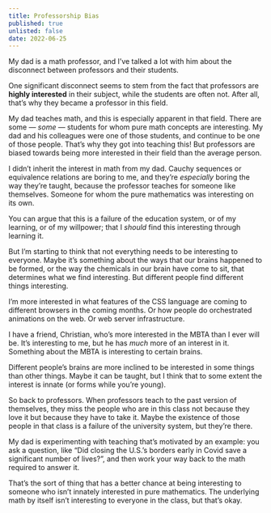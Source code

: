```yaml
---
title: Professorship Bias
published: true
unlisted: false
date: 2022-06-25
---
```


My dad is a math professor, and I’ve talked a lot with him about the disconnect between professors and their students.

One significant disconnect seems to stem from the fact that professors are **highly interested** in their subject, while the students are often not. After all, that’s why they became a professor in this field.

My dad teaches math, and this is especially apparent in that field. There are some — _some_ — students for whom pure math concepts are interesting. My dad and his colleagues were one of those students, and continue to be one of those people. That’s why they got into teaching this! But professors are biased towards being more interested in their field than the average person.

I didn’t inherit the interest in math from my dad. Cauchy sequences or equivalence relations are boring to me, and they’re _especially_ boring the way they’re taught, because the professor teaches for someone like themselves. Someone for whom the pure mathematics was interesting on its own.

You can argue that this is a failure of the education system, or of my learning, or of my willpower; that I _should_ find this interesting through learning it.

But I’m starting to think that not everything needs to be interesting to everyone. Maybe it’s something about the ways that our brains happened to be formed, or the way the chemicals in our brain have come to sit, that determines what we find interesting. But different people find different things interesting.

I’m more interested in what features of the CSS language are coming to different browsers in the coming months. Or how people do orchestrated animations on the web. Or web server infrastructure.

I have a friend, Christian, who’s more interested in the MBTA than I ever will be. It’s interesting to me, but he has _much_ more of an interest in it. Something about the MBTA is interesting to certain brains.

Different people’s brains are more inclined to be interested in some things than other things. Maybe it can be taught, but I think that to some extent the interest is innate (or forms while you’re young).

So back to professors. When professors teach to the past version of themselves, they miss the people who are in this class not because they love it but because they have to take it. Maybe the existence of those people in that class is a failure of the university system, but they’re there.

My dad is experimenting with teaching that’s motivated by an example: you ask a question, like “Did closing the U.S.’s borders early in Covid save a significant number of lives?”, and then work your way back to the math required to answer it.

That’s the sort of thing that has a better chance at being interesting to someone who isn’t innately interested in pure mathematics. The underlying math by itself isn’t interesting to everyone in the class, but that’s okay.
